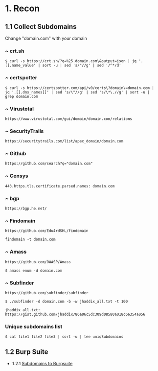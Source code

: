# 1. Recon
## 1.1 Collect Subdomains

Change "domain.com" with your domain

### ~ crt.sh
```$ curl -s https://crt.sh/?q=%25.domain.com\&output=json | jq '.[].name_value' | sort -u | sed 's/"//g' | sed '/^*/d'```

### ~ certspotter
```$ curl -s https://certspotter.com/api/v0/certs\?domain\=domain.com | jq '.[].dns_names[]' | sed 's/\"//g' | sed 's/\*\.//g' | sort -u | grep domain.com```

### ~ Virustotal
```https://www.virustotal.com/gui/domain/domain.com/relations```

### ~ SecurityTrails
```https://securitytrails.com/list/apex_domain/domain.com```

### ~ Github
```https://github.com/search?q="domain.com"```

### ~ Censys
```443.https.tls.certificate.parsed.names: domain.com```

### ~ bgp
```https://bgp.he.net/```

### ~ Findomain
```https://github.com/Edu4rdSHL/findomain```

```findomain -t domain.com```

### ~ Amass
```https://github.com/OWASP/Amass```

```$ amass enum -d domain.com```

### ~ Subfinder 
```https://github.com/subfinder/subfinder```

```$ ./subfinder -d domain.com -b -w jhaddix_all.txt -t 100```

```jhaddix all.txt: https://gist.github.com/jhaddix/86a06c5dc309d08580a018c66354a056```

### Unique subdomains list
```$ cat file1 file2 file3 | sort -u | tee uniqSubdomains```





## 1.2 Burp Suite

* 1.2.1 [Subdomains to Burpsuite](https://github.com/ghsec/webHunt/blob/master/SubdomainsToBurp.md)


